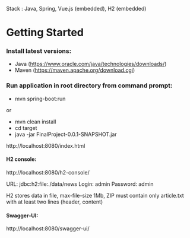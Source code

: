 Stack : Java, Spring, Vue.js (embedded), H2 (embedded)

# Getting Started

### Install latest versions:
* Java (https://www.oracle.com/java/technologies/downloads/)
* Maven (https://maven.apache.org/download.cgi)

### Run application in root directory from command prompt:

* mvn spring-boot:run

or

* mvn clean install
* cd target
* java -jar FinalProject-0.0.1-SNAPSHOT.jar


http://localhost:8080/index.html

#### H2 console:

http://localhost:8080/h2-console/

URL: jdbc:h2:file:./data/news
Login: admin
Password: admin

H2 stores data in file, max-file-size 1Mb, 
ZIP must contain only article.txt with at least two lines (header, content)

#### Swagger-UI:

http://localhost:8080/swagger-ui/
